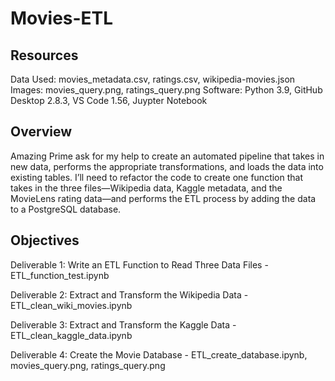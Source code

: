 # Movies-ETL

## Resources
Data Used: movies_metadata.csv, ratings.csv, wikipedia-movies.json
Images: movies_query.png, ratings_query.png
Software: Python 3.9, GitHub Desktop 2.8.3, VS Code 1.56, Juypter Notebook

## Overview

Amazing Prime ask for my help to create an automated pipeline that takes in new data, performs the appropriate transformations, and loads the data into existing tables. I’ll need to refactor the code to create one function that takes in the three files—Wikipedia data, Kaggle metadata, and the MovieLens rating data—and performs the ETL process by adding the data to a PostgreSQL database.


## Objectives

Deliverable 1: Write an ETL Function to Read Three Data Files  - ETL_function_test.ipynb

Deliverable 2: Extract and Transform the Wikipedia Data - ETL_clean_wiki_movies.ipynb

Deliverable 3: Extract and Transform the Kaggle Data - ETL_clean_kaggle_data.ipynb

Deliverable 4: Create the Movie Database - ETL_create_database.ipynb, movies_query.png, ratings_query.png



 
